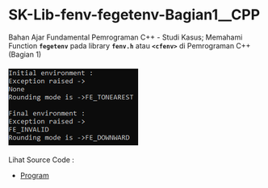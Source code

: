# SK-Lib-fenv-fegetenv-Bagian1__CPP
Bahan Ajar Fundamental Pemrograman C++ - Studi Kasus; Memahami Function <code><b>fegetenv</b></code> pada library <code><b>fenv.h</b></code> atau <code><b>&lt;cfenv></b></code> di Pemrograman C++ (Bagian 1) <br><br>
<img src="https://github.com/RizkyKhapidsyah/SK-Lib-fenv-fegetenv-Bagian1__CPP/blob/master/SK-Lib-fenv-fegetenv-Bagian1__CPP/Result/001.PNG"><br><br>
Lihat Source Code : <br>
- <a href="https://github.com/RizkyKhapidsyah/SK-Lib-fenv-fegetenv-Bagian1__CPP/blob/master/SK-Lib-fenv-fegetenv-Bagian1__CPP/Source.cpp">Program</a>
